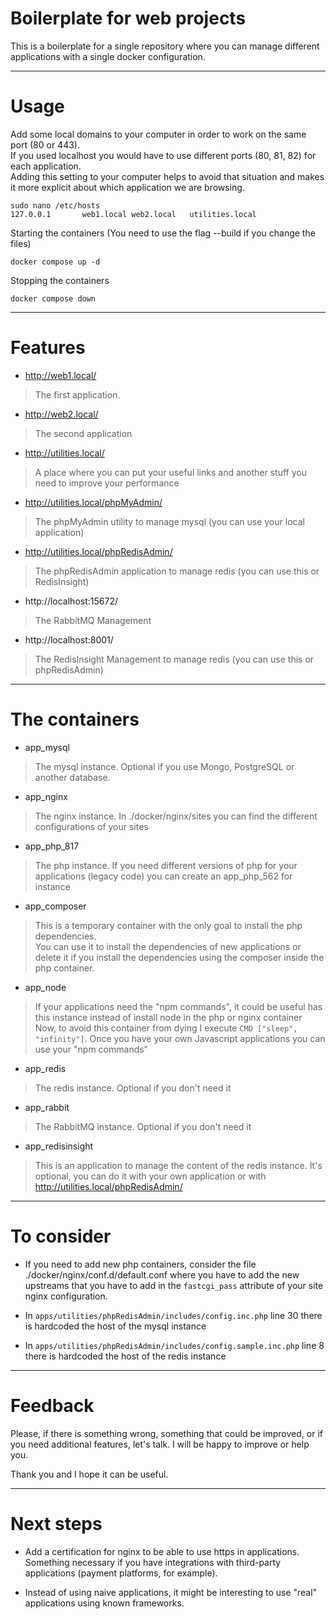 
# Boilerplate for web projects

This is a boilerplate for a single repository where you can manage different applications with a single docker configuration.

***
##

# Usage

Add some local domains to your computer in order to work on the same port (80 or 443).<br/>
If you used localhost you would have to use different ports (80, 81, 82) for each application.<br/>
Adding this setting to your computer helps to avoid that situation and makes it more explicit about which application we are browsing.
```
sudo nano /etc/hosts
127.0.0.1       web1.local web2.local   utilities.local
```

Starting the containers (You need to use the flag --build if you change the files)
```
docker compose up -d
```

Stopping the containers
```
docker compose down
```

***
##

# Features

* http://web1.local/
> The first application. 

* http://web2.local/
> The second application

* http://utilities.local/
> A place where you can put your useful links and another stuff you need to improve your performance

* http://utilities.local/phpMyAdmin/
> The phpMyAdmin utility to manage mysql (you can use your local application)

* http://utilities.local/phpRedisAdmin/
> The phpRedisAdmin application to manage redis (you can use this or RedisInsight)

* http://localhost:15672/
> The RabbitMQ Management

* http://localhost:8001/
> The RedisInsight Management to manage redis (you can use this or phpRedisAdmin)


***
##

# The containers

* app_mysql
> The mysql instance. Optional if you use Mongo, PostgreSQL or another database.

* app_nginx
> The nginx instance. In ./docker/nginx/sites you can find the different configurations of your sites

* app_php_817
> The php instance. If you need different versions of php for your applications (legacy code) you can create an app_php_562 for instance

* app_composer
> This is a temporary container with the only goal to install the php dependencies.<br/>
> You can use it to install the dependencies of new applications or delete it if you install the dependencies using the composer inside the php container.

* app_node
> If your applications need the "npm commands", it could be useful has this instance instead of install node in the php or nginx container<br/>
> Now, to avoid this container from dying I execute `CMD ["sleep", "infinity"]`. Once you have your own Javascript applications you can use your "npm commands"

* app_redis
> The redis instance. Optional if you don't need it

* app_rabbit
> The RabbitMQ instance. Optional if you don't need it

* app_redisinsight
> This is an application to manage the content of the redis instance. It's optional, you can do it with your own application or with http://utilities.local/phpRedisAdmin/ 

***
##

# To consider

* If you need to add new php containers, consider the file ./docker/nginx/conf.d/default.conf where you have to add the new upstreams that you have to add in the `fastcgi_pass` attribute of your site nginx configuration.

* In `apps/utilities/phpRedisAdmin/includes/config.inc.php` line 30 there is hardcoded the host of the mysql instance

* In `apps/utilities/phpRedisAdmin/includes/config.sample.inc.php` line 8 there is hardcoded the host of the redis instance

***
##

# Feedback

Please, if there is something wrong, something that could be improved, or if you need additional features, let's talk. I will be happy to improve or help you.

Thank you and I hope it can be useful.

***
##

# Next steps

* Add a certification for nginx to be able to use https in applications. Something necessary if you have integrations with third-party applications (payment platforms, for example).

* Instead of using naive applications, it might be interesting to use "real" applications using known frameworks.
